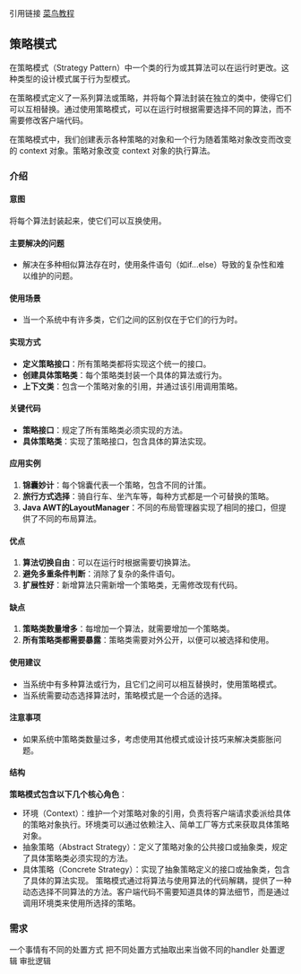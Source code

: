 引用链接 [菜鸟教程](https://www.runoob.com/design-pattern/strategy-pattern.html)

## 策略模式

在策略模式（Strategy Pattern）中一个类的行为或其算法可以在运行时更改。这种类型的设计模式属于行为型模式。

在策略模式定义了一系列算法或策略，并将每个算法封装在独立的类中，使得它们可以互相替换。通过使用策略模式，可以在运行时根据需要选择不同的算法，而不需要修改客户端代码。

在策略模式中，我们创建表示各种策略的对象和一个行为随着策略对象改变而改变的 context 对象。策略对象改变 context 对象的执行算法。

### 介绍

#### 意图

将每个算法封装起来，使它们可以互换使用。

#### 主要解决的问题

+ 解决在多种相似算法存在时，使用条件语句（如if...else）导致的复杂性和难以维护的问题。

#### 使用场景

+ 当一个系统中有许多类，它们之间的区别仅在于它们的行为时。

#### 实现方式

+ **定义策略接口**：所有策略类都将实现这个统一的接口。
+ **创建具体策略类**：每个策略类封装一个具体的算法或行为。
+ **上下文类**：包含一个策略对象的引用，并通过该引用调用策略。

#### 关键代码

+ **策略接口**：规定了所有策略类必须实现的方法。
+ **具体策略类**：实现了策略接口，包含具体的算法实现。

#### 应用实例

1. **锦囊妙计**：每个锦囊代表一个策略，包含不同的计策。
2. **旅行方式选择**：骑自行车、坐汽车等，每种方式都是一个可替换的策略。
3. **Java AWT的LayoutManager**：不同的布局管理器实现了相同的接口，但提供了不同的布局算法。

#### 优点

1. **算法切换自由**：可以在运行时根据需要切换算法。
2. **避免多重条件判断**：消除了复杂的条件语句。
3. **扩展性好**：新增算法只需新增一个策略类，无需修改现有代码。

#### 缺点

1. **策略类数量增多**：每增加一个算法，就需要增加一个策略类。
2. **所有策略类都需要暴露**：策略类需要对外公开，以便可以被选择和使用。

#### 使用建议

+ 当系统中有多种算法或行为，且它们之间可以相互替换时，使用策略模式。
+ 当系统需要动态选择算法时，策略模式是一个合适的选择。

#### 注意事项

+ 如果系统中策略类数量过多，考虑使用其他模式或设计技巧来解决类膨胀问题。

#### 结构

**策略模式包含以下几个核心角色**：

+ 环境（Context）：维护一个对策略对象的引用，负责将客户端请求委派给具体的策略对象执行。环境类可以通过依赖注入、简单工厂等方式来获取具体策略对象。
+ 抽象策略（Abstract Strategy）：定义了策略对象的公共接口或抽象类，规定了具体策略类必须实现的方法。
+ 具体策略（Concrete Strategy）：实现了抽象策略定义的接口或抽象类，包含了具体的算法实现。
  策略模式通过将算法与使用算法的代码解耦，提供了一种动态选择不同算法的方法。客户端代码不需要知道具体的算法细节，而是通过调用环境类来使用所选择的策略。

### 需求

一个事情有不同的处置方式 把不同处置方式抽取出来当做不同的handler
处置逻辑
审批逻辑